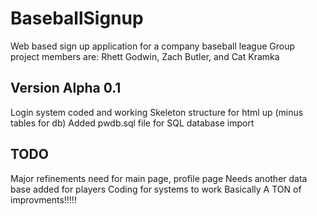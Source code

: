 # BaseballSignup
Web based sign up application for a company baseball league
Group project members are: Rhett Godwin, Zach Butler, and Cat Kramka

Version Alpha 0.1
-----------------
Login system coded and working
Skeleton structure for html up (minus tables for db)
Added pwdb.sql file for SQL database import



TODO
-------------------
Major refinements need for main page, profile page
Needs another data base added for players
Coding for systems to work
Basically A TON of improvments!!!!!
